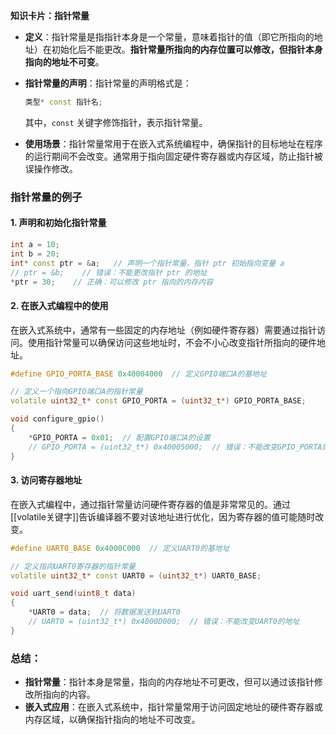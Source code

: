 **知识卡片：指针常量**

- **定义**：指针常量是指指针本身是一个常量，意味着指针的值（即它所指向的地址）在初始化后不能更改。**指针常量所指向的内存位置可以修改，但指针本身指向的地址不可变**。

- **指针常量的声明**：指针常量的声明格式是：
  ```cpp
  类型* const 指针名;
  ```
  其中，`const` 关键字修饰指针，表示指针常量。

- **使用场景**：指针常量常用于在嵌入式系统编程中，确保指针的目标地址在程序的运行期间不会改变。通常用于指向固定硬件寄存器或内存区域，防止指针被误操作修改。

### **指针常量的例子**

#### **1. 声明和初始化指针常量**
```cpp
int a = 10;
int b = 20;
int* const ptr = &a;   // 声明一个指针常量，指针 ptr 初始指向变量 a
// ptr = &b;    // 错误：不能更改指针 ptr 的地址
*ptr = 30;    // 正确：可以修改 ptr 指向的内存内容
```

#### **2. 在嵌入式编程中的使用**
在嵌入式系统中，通常有一些固定的内存地址（例如硬件寄存器）需要通过指针访问。使用指针常量可以确保访问这些地址时，不会不小心改变指针所指向的硬件地址。

```cpp
#define GPIO_PORTA_BASE 0x40004000  // 定义GPIO端口A的基地址

// 定义一个指向GPIO端口A的指针常量
volatile uint32_t* const GPIO_PORTA = (uint32_t*) GPIO_PORTA_BASE;

void configure_gpio()
{
    *GPIO_PORTA = 0x01;  // 配置GPIO端口A的设置
    // GPIO_PORTA = (uint32_t*) 0x40005000;  // 错误：不能改变GPIO_PORTA的地址
}
```

#### **3. 访问寄存器地址**
在嵌入式编程中，通过指针常量访问硬件寄存器的值是非常常见的。通过 [[volatile关键字]]告诉编译器不要对该地址进行优化，因为寄存器的值可能随时改变。

```cpp
#define UART0_BASE 0x4000C000  // 定义UART0的基地址

// 定义指向UART0寄存器的指针常量
volatile uint32_t* const UART0 = (uint32_t*) UART0_BASE;

void uart_send(uint8_t data)
{
    *UART0 = data;  // 将数据发送到UART0
    // UART0 = (uint32_t*) 0x4000D000;  // 错误：不能改变UART0的地址
}
```

### **总结：**
- **指针常量**：指针本身是常量，指向的内存地址不可更改，但可以通过该指针修改所指向的内容。
- **嵌入式应用**：在嵌入式系统中，指针常量常用于访问固定地址的硬件寄存器或内存区域，以确保指针指向的地址不可改变。